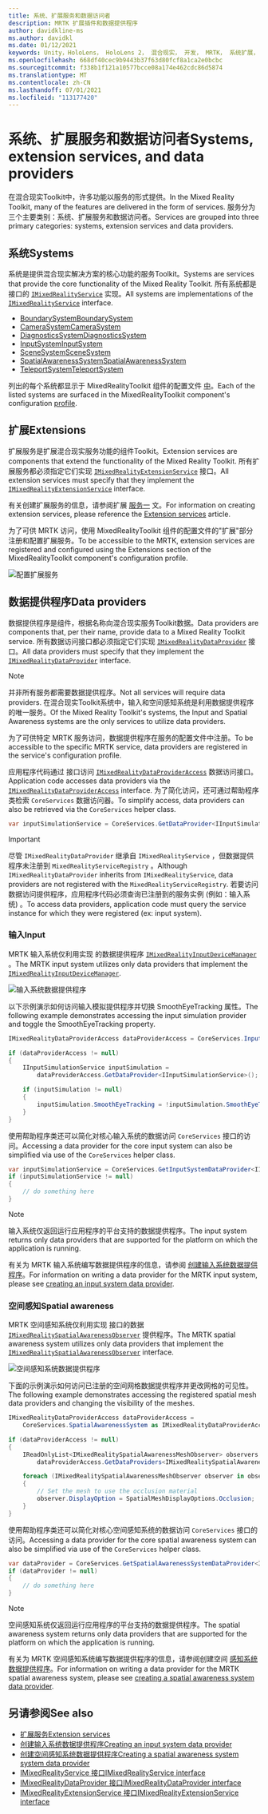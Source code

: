 ```yaml
---
title: 系统、扩展服务和数据访问者
description: MRTK 扩展插件和数据提供程序
author: davidkline-ms
ms.author: davidkl
ms.date: 01/12/2021
keywords: Unity，HoloLens， HoloLens 2， 混合现实， 开发， MRTK， 系统扩展，
ms.openlocfilehash: 668df40cec9b9443b37f63d80fcf8a1ca2e0bcbc
ms.sourcegitcommit: f338b1f121a10577bcce08a174e462cdc86d5874
ms.translationtype: MT
ms.contentlocale: zh-CN
ms.lasthandoff: 07/01/2021
ms.locfileid: "113177420"
---
```

# <a name="systems-extension-services-and-data-providers"></a><span data-ttu-id="7cc37-104">系统、扩展服务和数据访问者</span><span class="sxs-lookup"><span data-stu-id="7cc37-104">Systems, extension services, and data providers</span></span>

<span data-ttu-id="7cc37-105">在混合现实Toolkit中，许多功能以服务的形式提供。</span><span class="sxs-lookup"><span data-stu-id="7cc37-105">In the Mixed Reality Toolkit, many of the features are delivered in the form of services.</span></span> <span data-ttu-id="7cc37-106">服务分为三个主要类别：系统、扩展服务和数据访问者。</span><span class="sxs-lookup"><span data-stu-id="7cc37-106">Services are grouped into three primary categories: systems, extension services and data providers.</span></span>

## <a name="systems"></a><span data-ttu-id="7cc37-107">系统</span><span class="sxs-lookup"><span data-stu-id="7cc37-107">Systems</span></span>

<span data-ttu-id="7cc37-108">系统是提供混合现实解决方案的核心功能的服务Toolkit。</span><span class="sxs-lookup"><span data-stu-id="7cc37-108">Systems are services that provide the core functionality of the Mixed Reality Toolkit.</span></span> <span data-ttu-id="7cc37-109">所有系统都是 接口的 [`IMixedRealityService`](xref:Microsoft.MixedReality.Toolkit.IMixedRealityService) 实现。</span><span class="sxs-lookup"><span data-stu-id="7cc37-109">All systems are implementations of the [`IMixedRealityService`](xref:Microsoft.MixedReality.Toolkit.IMixedRealityService) interface.</span></span>

- [<span data-ttu-id="7cc37-110">BoundarySystem</span><span class="sxs-lookup"><span data-stu-id="7cc37-110">BoundarySystem</span></span>](../features/boundary/boundary-system-getting-started.md)
- [<span data-ttu-id="7cc37-111">CameraSystem</span><span class="sxs-lookup"><span data-stu-id="7cc37-111">CameraSystem</span></span>](../features/camera-system/camera-system-overview.md)
- [<span data-ttu-id="7cc37-112">DiagnosticsSystem</span><span class="sxs-lookup"><span data-stu-id="7cc37-112">DiagnosticsSystem</span></span>](../features/diagnostics/diagnostics-system-getting-started.md)
- [<span data-ttu-id="7cc37-113">InputSystem</span><span class="sxs-lookup"><span data-stu-id="7cc37-113">InputSystem</span></span>](../features/input/overview.md)
- [<span data-ttu-id="7cc37-114">SceneSystem</span><span class="sxs-lookup"><span data-stu-id="7cc37-114">SceneSystem</span></span>](../features/scene-system/scene-system-getting-started.md)
- [<span data-ttu-id="7cc37-115">SpatialAwarenessSystem</span><span class="sxs-lookup"><span data-stu-id="7cc37-115">SpatialAwarenessSystem</span></span>](../features/spatial-awareness/spatial-awareness-getting-started.md)
- [<span data-ttu-id="7cc37-116">TeleportSystem</span><span class="sxs-lookup"><span data-stu-id="7cc37-116">TeleportSystem</span></span>](../features/teleport-system/teleport-system.md)

<span data-ttu-id="7cc37-117">列出的每个系统都显示于 MixedRealityToolkit 组件的配置文件 [中](../features/profiles/profiles.md)。</span><span class="sxs-lookup"><span data-stu-id="7cc37-117">Each of the listed systems are surfaced in the MixedRealityToolkit component's configuration [profile](../features/profiles/profiles.md).</span></span>

## <a name="extensions"></a><span data-ttu-id="7cc37-118">扩展</span><span class="sxs-lookup"><span data-stu-id="7cc37-118">Extensions</span></span>

<span data-ttu-id="7cc37-119">扩展服务是扩展混合现实服务功能的组件Toolkit。</span><span class="sxs-lookup"><span data-stu-id="7cc37-119">Extension services are components that extend the functionality of the Mixed Reality Toolkit.</span></span> <span data-ttu-id="7cc37-120">所有扩展服务都必须指定它们实现 [`IMixedRealityExtensionService`](xref:Microsoft.MixedReality.Toolkit.IMixedRealityExtensionService) 接口。</span><span class="sxs-lookup"><span data-stu-id="7cc37-120">All extension services must specify that they implement the [`IMixedRealityExtensionService`](xref:Microsoft.MixedReality.Toolkit.IMixedRealityExtensionService) interface.</span></span>

<span data-ttu-id="7cc37-121">有关创建扩展服务的信息，请参阅扩展 [服务一](../features/extensions/extension-services.md) 文。</span><span class="sxs-lookup"><span data-stu-id="7cc37-121">For information on creating extension services, please reference the [Extension services](../features/extensions/extension-services.md) article.</span></span>

<span data-ttu-id="7cc37-122">为了可供 MRTK 访问，使用 MixedRealityToolkit 组件的配置文件的"扩展"部分注册和配置扩展服务。</span><span class="sxs-lookup"><span data-stu-id="7cc37-122">To be accessible to the MRTK, extension services are registered and configured using the Extensions section of the MixedRealityToolkit component's configuration profile.</span></span>

![配置扩展服务](../features/images/profiles/ConfiguredExtensionService.png)

## <a name="data-providers"></a><span data-ttu-id="7cc37-124">数据提供程序</span><span class="sxs-lookup"><span data-stu-id="7cc37-124">Data providers</span></span>

<span data-ttu-id="7cc37-125">数据提供程序是组件，根据名称向混合现实服务Toolkit数据。</span><span class="sxs-lookup"><span data-stu-id="7cc37-125">Data providers are components that, per their name, provide data to a Mixed Reality Toolkit service.</span></span> <span data-ttu-id="7cc37-126">所有数据访问接口都必须指定它们实现 [`IMixedRealityDataProvider`](xref:Microsoft.MixedReality.Toolkit.IMixedRealityDataProvider) 接口。</span><span class="sxs-lookup"><span data-stu-id="7cc37-126">All data providers must specify that they implement the [`IMixedRealityDataProvider`](xref:Microsoft.MixedReality.Toolkit.IMixedRealityDataProvider) interface.</span></span>

> [!NOTE]
> <span data-ttu-id="7cc37-127">并非所有服务都需要数据提供程序。</span><span class="sxs-lookup"><span data-stu-id="7cc37-127">Not all services will require data providers.</span></span> <span data-ttu-id="7cc37-128">在混合现实Toolkit系统中，输入和空间感知系统是利用数据提供程序的唯一服务。</span><span class="sxs-lookup"><span data-stu-id="7cc37-128">Of the Mixed Reality Toolkit's systems, the Input and Spatial Awareness systems are the only services to utilize data providers.</span></span>

<span data-ttu-id="7cc37-129">为了可供特定 MRTK 服务访问，数据提供程序在服务的配置文件中注册。</span><span class="sxs-lookup"><span data-stu-id="7cc37-129">To be accessible to the specific MRTK service, data providers are registered in the service's configuration profile.</span></span>

<span data-ttu-id="7cc37-130">应用程序代码通过 接口访问 [`IMixedRealityDataProviderAccess`](xref:Microsoft.MixedReality.Toolkit.IMixedRealityDataProviderAccess) 数据访问接口。</span><span class="sxs-lookup"><span data-stu-id="7cc37-130">Application code accesses data providers via the [`IMixedRealityDataProviderAccess`](xref:Microsoft.MixedReality.Toolkit.IMixedRealityDataProviderAccess) interface.</span></span> <span data-ttu-id="7cc37-131">为了简化访问，还可通过帮助程序类检索 `CoreServices` 数据访问器。</span><span class="sxs-lookup"><span data-stu-id="7cc37-131">To simplify access, data providers can also be retrieved via the `CoreServices` helper class.</span></span>

```c#
var inputSimulationService = CoreServices.GetDataProvider<IInputSimulationService>(CoreServices.InputSystem);
```

> [!IMPORTANT]
> <span data-ttu-id="7cc37-132">尽管 `IMixedRealityDataProvider` 继承自 `IMixedRealityService` ，但数据提供程序未注册到 `MixedRealityServiceRegistry` 。</span><span class="sxs-lookup"><span data-stu-id="7cc37-132">Although `IMixedRealityDataProvider` inherits from `IMixedRealityService`, data providers are not registered with the `MixedRealityServiceRegistry`.</span></span> <span data-ttu-id="7cc37-133">若要访问数据访问提供程序，应用程序代码必须查询已注册到的服务实例 (例如：输入系统) 。</span><span class="sxs-lookup"><span data-stu-id="7cc37-133">To access data providers, application code must query the service instance for which they were registered (ex: input system).</span></span>

### <a name="input"></a><span data-ttu-id="7cc37-134">输入</span><span class="sxs-lookup"><span data-stu-id="7cc37-134">Input</span></span>

<span data-ttu-id="7cc37-135">MRTK 输入系统仅利用实现 的数据提供程序 [`IMixedRealityInputDeviceManager`](xref:Microsoft.MixedReality.Toolkit.Input.IMixedRealityInputDeviceManager) 。</span><span class="sxs-lookup"><span data-stu-id="7cc37-135">The MRTK input system utilizes only data providers that implement the [`IMixedRealityInputDeviceManager`](xref:Microsoft.MixedReality.Toolkit.Input.IMixedRealityInputDeviceManager).</span></span>

![输入系统数据提供程序](../features/images/input/RegisteredServiceProviders.PNG)

<span data-ttu-id="7cc37-137">以下示例演示如何访问输入模拟提供程序并切换 SmoothEyeTracking 属性。</span><span class="sxs-lookup"><span data-stu-id="7cc37-137">The following example demonstrates accessing the input simulation provider and toggle the SmoothEyeTracking property.</span></span>

```c#
IMixedRealityDataProviderAccess dataProviderAccess = CoreServices.InputSystem as IMixedRealityDataProviderAccess;

if (dataProviderAccess != null)
{
    IInputSimulationService inputSimulation =
        dataProviderAccess.GetDataProvider<IInputSimulationService>();

    if (inputSimulation != null)
    {
        inputSimulation.SmoothEyeTracking = !inputSimulation.SmoothEyeTracking;
    }
}
```

<span data-ttu-id="7cc37-138">使用帮助程序类还可以简化对核心输入系统的数据访问 `CoreServices` 接口的访问。</span><span class="sxs-lookup"><span data-stu-id="7cc37-138">Accessing a data provider for the core input system can also be simplified via use of the `CoreServices` helper class.</span></span>

```c#
var inputSimulationService = CoreServices.GetInputSystemDataProvider<IInputSimulationService>();
if (inputSimulationService != null)
{
    // do something here
}
```

> [!NOTE]
> <span data-ttu-id="7cc37-139">输入系统仅返回运行应用程序的平台支持的数据提供程序。</span><span class="sxs-lookup"><span data-stu-id="7cc37-139">The input system returns only data providers that are supported for the platform on which the application is running.</span></span>

<span data-ttu-id="7cc37-140">有关为 MRTK 输入系统编写数据提供程序的信息，请参阅 [创建输入系统数据提供程序](../features/input/create-data-provider.md)。</span><span class="sxs-lookup"><span data-stu-id="7cc37-140">For information on writing a data provider for the MRTK input system, please see [creating an input system data provider](../features/input/create-data-provider.md).</span></span>

### <a name="spatial-awareness"></a><span data-ttu-id="7cc37-141">空间感知</span><span class="sxs-lookup"><span data-stu-id="7cc37-141">Spatial awareness</span></span>

<span data-ttu-id="7cc37-142">MRTK 空间感知系统仅利用实现 接口的数据 [`IMixedRealitySpatialAwarenessObserver`](xref:Microsoft.MixedReality.Toolkit.SpatialAwareness.IMixedRealitySpatialAwarenessObserver) 提供程序。</span><span class="sxs-lookup"><span data-stu-id="7cc37-142">The MRTK spatial awareness system utilizes only data providers that implement the [`IMixedRealitySpatialAwarenessObserver`](xref:Microsoft.MixedReality.Toolkit.SpatialAwareness.IMixedRealitySpatialAwarenessObserver) interface.</span></span>

![空间感知系统数据提供程序](../features/images/spatial-awareness/SpatialAwarenessProfile.png)

<span data-ttu-id="7cc37-144">下面的示例演示如何访问已注册的空间网格数据提供程序并更改网格的可见性。</span><span class="sxs-lookup"><span data-stu-id="7cc37-144">The following example demonstrates accessing the registered spatial mesh data providers and changing the visibility of the meshes.</span></span>

```c#
IMixedRealityDataProviderAccess dataProviderAccess =
    CoreServices.SpatialAwarenessSystem as IMixedRealityDataProviderAccess;

if (dataProviderAccess != null)
{
    IReadOnlyList<IMixedRealitySpatialAwarenessMeshObserver> observers =
        dataProviderAccess.GetDataProviders<IMixedRealitySpatialAwarenessMeshObserver>();

    foreach (IMixedRealitySpatialAwarenessMeshObserver observer in observers)
    {
        // Set the mesh to use the occlusion material
        observer.DisplayOption = SpatialMeshDisplayOptions.Occlusion;
    }
}
```

<span data-ttu-id="7cc37-145">使用帮助程序类还可以简化对核心空间感知系统的数据访问 `CoreServices` 接口的访问。</span><span class="sxs-lookup"><span data-stu-id="7cc37-145">Accessing a data provider for the core spatial awareness system can also be simplified via use of the `CoreServices` helper class.</span></span>

```c#
var dataProvider = CoreServices.GetSpatialAwarenessSystemDataProvider<IMixedRealitySpatialAwarenessMeshObserver>();
if (dataProvider != null)
{
    // do something here
}
```

> [!NOTE]
> <span data-ttu-id="7cc37-146">空间感知系统仅返回运行应用程序的平台支持的数据提供程序。</span><span class="sxs-lookup"><span data-stu-id="7cc37-146">The spatial awareness system returns only data providers that are supported for the platform on which the application is running.</span></span>

<span data-ttu-id="7cc37-147">有关为 MRTK 空间感知系统编写数据提供程序的信息，请参阅创建空间 [感知系统数据提供程序](../features/spatial-awareness/create-data-provider.md)。</span><span class="sxs-lookup"><span data-stu-id="7cc37-147">For information on writing a data provider for the MRTK spatial awareness system, please see [creating a spatial awareness system data provider](../features/spatial-awareness/create-data-provider.md).</span></span>

## <a name="see-also"></a><span data-ttu-id="7cc37-148">另请参阅</span><span class="sxs-lookup"><span data-stu-id="7cc37-148">See also</span></span>

- [<span data-ttu-id="7cc37-149">扩展服务</span><span class="sxs-lookup"><span data-stu-id="7cc37-149">Extension services</span></span>](../features/extensions/extension-services.md)
- [<span data-ttu-id="7cc37-150">创建输入系统数据提供程序</span><span class="sxs-lookup"><span data-stu-id="7cc37-150">Creating an input system data provider</span></span>](../features/input/create-data-provider.md)
- [<span data-ttu-id="7cc37-151">创建空间感知系统数据提供程序</span><span class="sxs-lookup"><span data-stu-id="7cc37-151">Creating a spatial awareness system system data provider</span></span>](../features/spatial-awareness/create-data-provider.md)
- [<span data-ttu-id="7cc37-152">IMixedRealityService 接口</span><span class="sxs-lookup"><span data-stu-id="7cc37-152">IMixedRealityService interface</span></span>](xref:Microsoft.MixedReality.Toolkit.IMixedRealityService)
- [<span data-ttu-id="7cc37-153">IMixedRealityDataProvider 接口</span><span class="sxs-lookup"><span data-stu-id="7cc37-153">IMixedRealityDataProvider interface</span></span>](xref:Microsoft.MixedReality.Toolkit.IMixedRealityDataProvider)
- [<span data-ttu-id="7cc37-154">IMixedRealityExtensionService 接口</span><span class="sxs-lookup"><span data-stu-id="7cc37-154">IMixedRealityExtensionService interface</span></span>](xref:Microsoft.MixedReality.Toolkit.IMixedRealityExtensionService)
